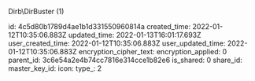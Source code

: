 Dirb\DirBuster (1)

id: 4c5d80b1789d4ae1b1d331550960814a
created_time: 2022-01-12T10:35:06.883Z
updated_time: 2022-01-13T16:01:17.693Z
user_created_time: 2022-01-12T10:35:06.883Z
user_updated_time: 2022-01-12T10:35:06.883Z
encryption_cipher_text: 
encryption_applied: 0
parent_id: 3c6e54a2e4b74cc7816e314cce1b82e6
is_shared: 0
share_id: 
master_key_id: 
icon: 
type_: 2